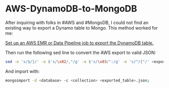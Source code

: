AWS-DynamoDB-to-MongoDB
=======================

After inquiring with folks in #AWS and #MongoDB, I could not find an existing way to export a Dynamo table to Mongo. This method worked for me:

[Set up an AWS EMR or Data Pipeline job to export the DynamoDB table.](http://docs.aws.amazon.com/datapipeline/latest/DeveloperGuide/dp-importexport-ddb-part2.html)


Then run the following sed line to convert the AWS export to valid JSON:
```bash
sed -e 's/$/}/' -e $'s/\x02/,"/g' -e $'s/\x03/":/g' -e 's/^/{"/' <exported_table> > <exported_table>.json
```

And import with:
```bash
mongoimport -d <database> -c <collection> <exported_table>.json;
```
